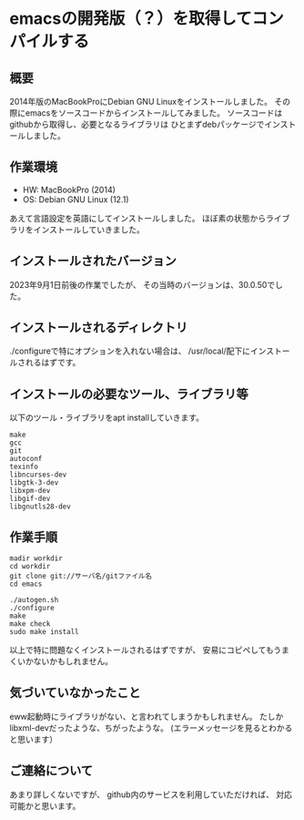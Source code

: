 # emacsの開発版（？）を取得してコンパイルする

## 概要

2014年版のMacBookProにDebian GNU Linuxをインストールしました。
その際にemacsをソースコードからインストールしてみました。
ソースコードはgithubから取得し、必要となるライブラリは
ひとまずdebパッケージでインストールしました。

## 作業環境

- HW: MacBookPro (2014)
- OS: Debian GNU Linux (12.1)

あえて言語設定を英語にしてインストールしました。
ほぼ素の状態からライブラリをインストールしていきました。

## インストールされたバージョン

2023年9月1日前後の作業でしたが、
その当時のバージョンは、30.0.50でした。

## インストールされるディレクトリ

./configureで特にオプションを入れない場合は、
/usr/local/配下にインストールされるはずです。

## インストールの必要なツール、ライブラリ等

以下のツール・ライブラリをapt installしていきます。

```
make
gcc
git
autoconf
texinfo
libncurses-dev
libgtk-3-dev
libxpm-dev
libgif-dev
libgnutls28-dev
```

## 作業手順

```
madir workdir
cd workdir
git clone git://サーバ名/gitファイル名
cd emacs
```

```
./autogen.sh
./configure
make
make check
sudo make install
```

以上で特に問題なくインストールされるはずですが、
安易にコピペしてもうまくいかないかもしれません。

## 気づいていなかったこと

eww起動時にライブラリがない、と言われてしまうかもしれません。
たしかlibxml-devだったような、ちがったような。
(エラーメッセージを見るとわかると思います）

## ご連絡について

あまり詳しくないですが、
github内のサービスを利用していただければ、
対応可能かと思います。
